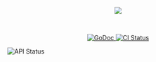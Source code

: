 <p align="center">
  <img src="https://vignette.wikia.nocookie.net/leagueoflegends/images/3/3c/Seer_Stone_item.png/revision/latest?cb=20171221231955" />
</p>

<br />

<p align="center">
  <a href="https://godoc.org/github.com/bobheadxi/seer">
    <img src="https://godoc.org/github.com/bobheadxi/seer?status.svg" alt="GoDoc">
  </a>

  <a href="https://dev.azure.com/bobheadxi/bobheadxi/_build/latest?definitionId=8&branchName=master">
    <img src="https://dev.azure.com/bobheadxi/bobheadxi/_apis/build/status/bobheadxi.seer?branchName=master"
      alt="CI Status" />
  </a>

  <img src="https://img.shields.io/website/https/seer-engine.herokuapp.com.svg?down_color=lightgrey&down_message=offline&label=api&up_message=online"
    alt="API Status" >
</p>
